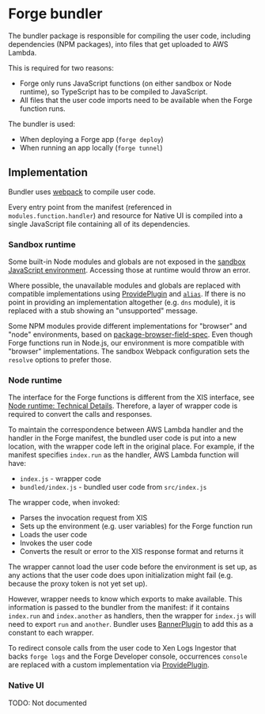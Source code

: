 # Forge bundler

The bundler package is responsible for compiling the user code, including
dependencies (NPM packages), into files that get uploaded to AWS Lambda.

This is required for two reasons:

* Forge only runs JavaScript functions (on either sandbox or Node runtime),
  so TypeScript has to be compiled to JavaScript.
* All files that the user code imports need to be available when the Forge
  function runs.

The bundler is used:

* When deploying a Forge app (`forge deploy`)
* When running an app locally (`forge tunnel`)

## Implementation

Bundler uses [webpack](https://webpack.js.org/) to compile user code.

Every entry point from the manifest (referenced in `modules.function.handler`)
and resource for Native UI is compiled into a single JavaScript file
containing all of its dependencies.

### Sandbox runtime

Some built-in Node modules and globals are not exposed in the
[sandbox JavaScript environment](https://developer.atlassian.com/platform/forge/runtime-reference/#javascript-environment).
Accessing those at runtime would throw an error.

Where possible, the unavailable modules and globals are replaced with
compatible implementations using
[ProvidePlugin](https://webpack.js.org/plugins/provide-plugin/) and
[`alias`](https://webpack.js.org/configuration/resolve/#resolvealias). If
there is no point in providing an implementation altogether (e.g. `dns`
module), it is replaced with a stub showing an "unsupported" message.

Some NPM modules provide different implementations for "browser" and "node"
environments, based on
[package-browser-field-spec](https://github.com/defunctzombie/package-browser-field-spec).
Even though Forge functions run in Node.js, our environment is more compatible
with "browser" implementations. The sandbox Webpack configuration sets the
`resolve` options to prefer those.

### Node runtime

The interface for the Forge functions is different from the XIS interface, see
[Node runtime: Technical Details](https://hello.atlassian.net/wiki/spaces/ECO/pages/1767953090/Node+runtime+Technical+details).
Therefore, a layer of wrapper code is required to convert the calls and
responses.

To maintain the correspondence between AWS Lambda handler and the handler in
the Forge manifest, the bundled user code is put into a new location, with the
wrapper code left in the original place. For example, if the manifest
specifies `index.run` as the handler, AWS Lambda function will have:

* `index.js` - wrapper code
* `bundled/index.js` - bundled user code from `src/index.js`

The wrapper code, when invoked:

* Parses the invocation request from XIS
* Sets up the environment (e.g. user variables) for the Forge function run
* Loads the user code
* Invokes the user code
* Converts the result or error to the XIS response format and returns it

The wrapper cannot load the user code before the environment is set up, as any
actions that the user code does upon initialization might fail (e.g. because
the proxy token is not yet set up).

However, wrapper needs to know which exports to make available. This
information is passed to the bundler from the manifest: if it contains
`index.run` and `index.another` as handlers, then the wrapper for `index.js`
will need to export `run` and `another`. Bundler uses
[BannerPlugin](https://webpack.js.org/plugins/banner-plugin/) to add this as a
constant to each wrapper.

To redirect console calls from the user code to Xen Logs Ingestor that backs
`forge logs` and the Forge Developer console, occurrences `console` are
replaced with a custom implementation via
[ProvidePlugin](https://webpack.js.org/plugins/provide-plugin/).

### Native UI

TODO: Not documented
